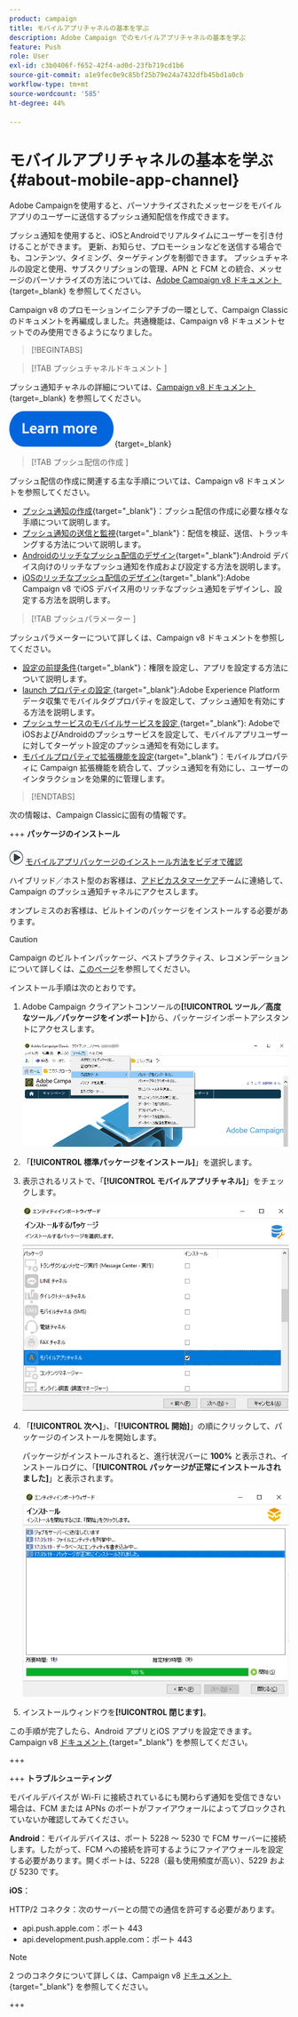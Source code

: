```yaml
---
product: campaign
title: モバイルアプリチャネルの基本を学ぶ
description: Adobe Campaign でのモバイルアプリチャネルの基本を学ぶ
feature: Push
role: User
exl-id: c3b0406f-f652-42f4-ad0d-23fb719cd1b6
source-git-commit: a1e9fec0e9c85bf25b79e24a7432dfb45bd1a0cb
workflow-type: tm+mt
source-wordcount: '585'
ht-degree: 44%

---
```


# モバイルアプリチャネルの基本を学ぶ{#about-mobile-app-channel}

Adobe Campaignを使用すると、パーソナライズされたメッセージをモバイルアプリのユーザーに送信するプッシュ通知配信を作成できます。

プッシュ通知を使用すると、iOSとAndroidでリアルタイムにユーザーを引き付けることができます。 更新、お知らせ、プロモーションなどを送信する場合でも、コンテンツ、タイミング、ターゲティングを制御できます。 プッシュチャネルの設定と使用、サブスクリプションの管理、APN と FCM との統合、メッセージのパーソナライズの方法については、[Adobe Campaign v8 ドキュメント &#x200B;](https://experienceleague.adobe.com/ja/docs/campaign/campaign-v8/send/emails/email){target=_blank} を参照してください。

Campaign v8 のプロモーションイニシアチブの一環として、Campaign Classic のドキュメントを再編成しました。共通機能は、Campaign v8 ドキュメントセットでのみ使用できるようになりました。

>[!BEGINTABS]

>[!TAB  プッシュチャネルドキュメント ]

プッシュ通知チャネルの詳細については、[Campaign v8 ドキュメント &#x200B;](https://experienceleague.adobe.com/docs/campaign/campaign-v8/send/push/push.html){target=_blank} を参照してください。

[![画像](../../assets/do-not-localize/learn-more-button.svg)](https://experienceleague.adobe.com/docs/campaign/campaign-v8/send/push/push.html){target=_blank}


>[!TAB  プッシュ配信の作成 ]

プッシュ配信の作成に関連する主な手順については、Campaign v8 ドキュメントを参照してください。

* [&#x200B; プッシュ通知の作成 &#x200B;](https://experienceleague.adobe.com/docs/campaign/campaign-v8/send/push/push.html#push-create){target="_blank"}：プッシュ配信の作成に必要な様々な手順について説明します。
* [&#x200B; プッシュ通知の送信と監視 &#x200B;](https://experienceleague.adobe.com/docs/campaign/campaign-v8/send/push/push.html#push-test){target="_blank"}：配信を検証、送信、トラッキングする方法について説明します。
* [Androidのリッチなプッシュ配信のデザイン &#x200B;](https://experienceleague.adobe.com/docs/campaign/campaign-v8/send/push/rich-push/rich-push-android.html){target="_blank"}:Android デバイス向けのリッチなプッシュ通知を作成および設定する方法を説明します。
* [iOSのリッチなプッシュ配信のデザイン &#x200B;](https://experienceleague.adobe.com/docs/campaign/campaign-v8/send/push/rich-push/rich-push-ios.html){target="_blank"}:Adobe Campaign v8 でiOS デバイス用のリッチなプッシュ通知をデザインし、設定する方法を説明します。


>[!TAB  プッシュパラメーター ]

プッシュパラメーターについて詳しくは、Campaign v8 ドキュメントを参照してください。

* [&#x200B; 設定の前提条件 &#x200B;](https://experienceleague.adobe.com/docs/campaign/campaign-v8/send/push/push-settings.html#before-starting){target="_blank"}：権限を設定し、アプリを設定する方法について説明します。
* [launch プロパティの設定 &#x200B;](https://experienceleague.adobe.com/docs/campaign/campaign-v8/send/push/push-settings.html#launch-property){target="_blank"}:Adobe Experience Platform データ収集でモバイルタグプロパティを設定して、プッシュ通知を有効にする方法を説明します。
* [&#x200B; プッシュサービスのモバイルサービスを設定 &#x200B;](https://experienceleague.adobe.com/docs/campaign/campaign-v8/send/push/push-settings.html#push-service){target="_blank"}: AdobeでiOSおよびAndroidのプッシュサービスを設定して、モバイルアプリユーザーに対してターゲット設定のプッシュ通知を有効にします。
* [&#x200B; モバイルプロパティで拡張機能を設定 &#x200B;](https://experienceleague.adobe.com/docs/campaign/campaign-v8/send/push/push-settings.html#configure-extension){target="_blank"}：モバイルプロパティに Campaign 拡張機能を統合して、プッシュ通知を有効にし、ユーザーのインタラクションを効果的に管理します。

>[!ENDTABS]


次の情報は、Campaign Classicに固有の情報です。

+++ **パッケージのインストール**

![](assets/do-not-localize/how-to-video.png) [モバイルアプリパッケージのインストール方法をビデオで確認](https://experienceleague.adobe.com/docs/campaign-classic-learn/tutorials/sending-messages/push-channel/installing-the-mobile-app-channel.html?lang=ja#sending-messages)

ハイブリッド／ホスト型のお客様は、[アドビカスタマーケア](https://helpx.adobe.com/jp/enterprise/admin-guide.html/enterprise/using/support-for-experience-cloud.ug.html)チームに連絡して、Campaign のプッシュ通知チャネルにアクセスします。

オンプレミスのお客様は、ビルトインのパッケージをインストールする必要があります。

>[!CAUTION]
>
>Campaign のビルトインパッケージ、ベストプラクティス、レコメンデーションについて詳しくは、[このページ](../../installation/using/installing-campaign-standard-packages.md)を参照してください。


インストール手順は次のとおりです。

1. Adobe Campaign クライアントコンソールの&#x200B;**[!UICONTROL ツール／高度なツール／パッケージをインポート]**&#x200B;から、パッケージインポートアシスタントにアクセスします。

   ![](assets/package_ios.png)

1. 「**[!UICONTROL 標準パッケージをインストール]**」を選択します。

1. 表示されるリストで、「**[!UICONTROL モバイルアプリチャネル]**」をチェックします。

   ![](assets/package_ios_2.png)

1. 「**[!UICONTROL 次へ]**」、「**[!UICONTROL 開始]**」の順にクリックして、パッケージのインストールを開始します。

   パッケージがインストールされると、進行状況バーに **100%** と表示され、インストールログに、「**[!UICONTROL パッケージが正常にインストールされました]**」と表示されます。

   ![](assets/package_ios_3.png)

1. インストールウィンドウを&#x200B;**[!UICONTROL 閉じます]**。

この手順が完了したら、Android アプリとiOS アプリを設定できます。 Campaign v8 [&#x200B; ドキュメント &#x200B;](https://experienceleague.adobe.com/docs/campaign/campaign-v8/send/push/push.html){target="_blank"} を参照してください。

+++

+++ **トラブルシューティング**

モバイルデバイスが Wi-Fi に接続されているにも関わらず通知を受信できない場合は、FCM または APNs のポートがファイアウォールによってブロックされていないか確認してみてください。

**Android**：モバイルデバイスは、ポート 5228 ～ 5230 で FCM サーバーに接続します。したがって、FCM への接続を許可するようにファイアウォールを設定する必要があります。開くポートは、5228（最も使用頻度が高い）、5229 および 5230 です。

**iOS**：

HTTP/2 コネクタ：次のサーバーとの間での通信を許可する必要があります。

* api.push.apple.com：ポート 443
* api.development.push.apple.com：ポート 443

>[!NOTE]
>
>2 つのコネクタについて詳しくは、Campaign v8 [&#x200B; ドキュメント &#x200B;](https://experienceleague.adobe.com/docs/campaign/campaign-v8/send/push/push-settings.html){target="_blank"} を参照してください。

+++
